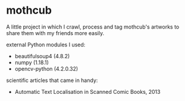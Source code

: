 # mothcub
A little project in which I crawl, process and tag mothcub's artworks to share them with my friends more easily.

external Python modules I used:
- beautifulsoup4 (4.8.2)
- numpy (1.18.1)
- opencv-python (4.2.0.32)

scientific articles that came in handy:
- Automatic Text Localisation in Scanned Comic Books, 2013
